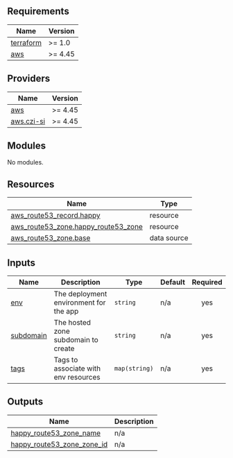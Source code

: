 <!-- START -->
## Requirements

| Name | Version |
|------|---------|
| <a name="requirement_terraform"></a> [terraform](#requirement\_terraform) | >= 1.0 |
| <a name="requirement_aws"></a> [aws](#requirement\_aws) | >= 4.45 |

## Providers

| Name | Version |
|------|---------|
| <a name="provider_aws"></a> [aws](#provider\_aws) | >= 4.45 |
| <a name="provider_aws.czi-si"></a> [aws.czi-si](#provider\_aws.czi-si) | >= 4.45 |

## Modules

No modules.

## Resources

| Name | Type |
|------|------|
| [aws_route53_record.happy](https://registry.terraform.io/providers/hashicorp/aws/latest/docs/resources/route53_record) | resource |
| [aws_route53_zone.happy_route53_zone](https://registry.terraform.io/providers/hashicorp/aws/latest/docs/resources/route53_zone) | resource |
| [aws_route53_zone.base](https://registry.terraform.io/providers/hashicorp/aws/latest/docs/data-sources/route53_zone) | data source |

## Inputs

| Name | Description | Type | Default | Required |
|------|-------------|------|---------|:--------:|
| <a name="input_env"></a> [env](#input\_env) | The deployment environment for the app | `string` | n/a | yes |
| <a name="input_subdomain"></a> [subdomain](#input\_subdomain) | The hosted zone subdomain to create | `string` | n/a | yes |
| <a name="input_tags"></a> [tags](#input\_tags) | Tags to associate with env resources | `map(string)` | n/a | yes |

## Outputs

| Name | Description |
|------|-------------|
| <a name="output_happy_route53_zone_name"></a> [happy\_route53\_zone\_name](#output\_happy\_route53\_zone\_name) | n/a |
| <a name="output_happy_route53_zone_zone_id"></a> [happy\_route53\_zone\_zone\_id](#output\_happy\_route53\_zone\_zone\_id) | n/a |
<!-- END -->